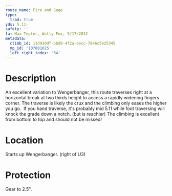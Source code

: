 ```yaml
---
route_name: Fire and Sage
type:
  trad: true
yds: 5.11-
safety: ''
fa: Max Tepfer, Wally Fox, 9/17/2012
metadata:
  climb_id: 11d930df-bbd9-4f2a-becc-7846c5e25345
  mp_id: '107801025'
  left_right_index: '34'
---
```

# Description
An excellent variation to Wengerbanger, this route traverses right at a horizontal break at two thirds height to access a rapidly widening fingers corner. The traverse is likely the crux and the climbing only eases the higher you go.  If you hand traverse, it's probably mid 5.11 while foot traversing will knock the grade down a notch. (but is reachier) The climbing is excellent from bottom to top and should not be missed!

# Location
Starts up Wengerbanger. (right of U3)

# Protection
Gear to 2.5".
